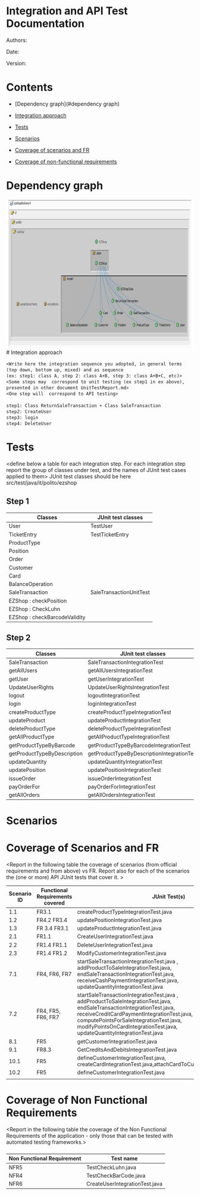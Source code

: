 # Integration and API Test Documentation

Authors:

Date:

Version:

# Contents

- [Dependency graph](#dependency graph)

- [Integration approach](#integration)

- [Tests](#tests)

- [Scenarios](#scenarios)

- [Coverage of scenarios and FR](#scenario-coverage)
- [Coverage of non-functional requirements](#nfr-coverage)



# Dependency graph 



<img src="../Images/DependencyGraph.JPG" width="850" height="400">
# Integration approach

    <Write here the integration sequence you adopted, in general terms (top down, bottom up, mixed) and as sequence
    (ex: step1: class A, step 2: class A+B, step 3: class A+B+C, etc)> 
    <Some steps may  correspond to unit testing (ex step1 in ex above), presented in other document UnitTestReport.md>
    <One step will  correspond to API testing>
    
    step1: Class ReturnSaleTransaction + Class SaleTransaction
    step2: CreateUser
    step3: login
    step4: DeleteUser



#  Tests

   <define below a table for each integration step. For each integration step report the group of classes under test, and the names of
     JUnit test cases applied to them> JUnit test classes should be here src/test/java/it/polito/ezshop




## Step 1
| Classes  | JUnit test classes |
| ---------| --------------------|
| User | TestUser|
| TicketEntry|TestTicketEntry|
| ProductType | |
| Position ||
| Order ||
|Customer ||
|Card || 
| BalanceOperation||
| SaleTransaction | SaleTransactionUnitTest |
| EZShop : checkPosition | |
| EZShop : CheckLuhn ||
| EZShop : checkBarcodeValidity | |

## Step 2
| Classes  | JUnit test classes |
| -------- | -------------------- |
| SaleTransaction | SaleTransactionIntegrationTest|
|getAllUsers|getAllUsersIntegrationTest|
|getUser|getUserIntegrationTest|
|UpdateUserRights|UpdateUserRightsIntegrationTest|
|logout|logoutIntegrationTest|
|login|loginIntegrationTest|
|createProductType|createProductTypeIntegrationTest|
|updateProduct|updateProductIntegrationTest|
|deleteProductType|deleteProductTypeIntegrationTest|
|getAllProductType|getAllProductTypeIntegrationTest|
|getProductTypeByBarcode|getProductTypeByBarcodeIntegrationTest|
|getProductTypeByDescription|getProductTypeByDescriptionIntegrationTest|
|updateQuantity|updateQuantityIntegrationTest|
|updatePosition|updatePositionIntegrationTest|
|issueOrder|issueOrderIntegrationTest|
|payOrderFor|payOrderForIntegrationTest|
|getAllOrders|getAllOrdersIntegrationTest|


# Scenarios




# Coverage of Scenarios and FR


<Report in the following table the coverage of  scenarios (from official requirements and from above) vs FR. 
Report also for each of the scenarios the (one or more) API JUnit tests that cover it. >




| Scenario ID | Functional Requirements covered | JUnit  Test(s) | 
| ----------- | ------------------------------- | ----------- | 
|  1.1        | FR3.1            |    createProductTypeIntegrationTest.java      |                      
|  1.2        | FR4.2  FR3.4     |    updatePositionIntegrationTest.java         |        
|     1.3     | FR 3.4 FR3.1     |      updateProductIntegrationTest.java        |    
| 2.1         | FR1.1            |    CreateUserIntegrationTest.java             |       
|    2.2      | FR1.4  FR1.1     |      DeleteUserIntegrationTest.java           | 
| 2.3         | FR1.4  FR1.2     |     ModifyCustomerIntegrationTest.java        |  
|    7.1      |FR4, FR6, FR7     |    startSaleTransactionIntegrationTest.java , addProductToSaleIntegrationTest.java, endSaleTransactionIntegrationTest.java, receiveCashPaymentIntegrationTest.java, updateQuantityIntegrationTest.java       |
|   7.2       |FR4, FR5, FR6, FR7|    startSaleTransactionIntegrationTest.java , addProductToSaleIntegrationTest.java, endSaleTransactionIntegrationTest.java, receiveCreditCardPaymentIntegrationTest.java, computePointsForSaleIntegrationTest.java, modifyPointsOnCardIntegrationTest.java, updateQuantityIntegrationTest.java       |
|  8.1        | FR5              |        getCustomerIntegrationTest.java        |
|  9.1        | FR8.3            |   GetCreditsAndDebitsIntegrationTest.java     |             
|  10.1       | FR5              |     defineCustomerIntegrationTest.java, createCardIntegrationTest.java,attachCardToCustomerIntegratiionTest.java         |
|  10.2       | FR5              |     defineCustomerIntegrationTest.java        |
|             |                  |                                               |             



# Coverage of Non Functional Requirements


<Report in the following table the coverage of the Non Functional Requirements of the application - only those that can be tested with automated testing frameworks.>


### 

| Non Functional Requirement | Test name |
| -------------------------- | --------- |
|       NFR5                     |  TestCheckLuhn.java         |
|NFR4|TestCheckBarCode.java|
|NFR6|CreateUserIntegrationTest.java|


